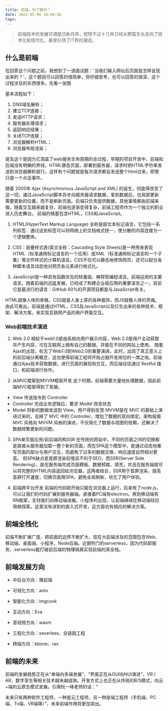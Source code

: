 ```yaml
---
title: 前端，你了解吗？
date: 2021-05-06 18:04:56
tags:
---
```


> 前端技术的发展可谓是日新月异，短短不过十几年已经从野蛮生长走向了技术化和现代化，甚至引领了IT界的潮流。
## 什么是前端
在回答这个问题之前，我想到了一道面试题：'当我们输入网址后页面是怎样呈现出来的？'，这个题目可以回答的很简单，但仔细思考，也可以回答的很深，这个过程涉及的东西很多。先看一张图

基本流程如下：
1. DNS域名解析；
2. 建立TCP连接；
3. 发送HTTP请求；
4. 服务器处理请求；
5. 返回响应结果；
6. 关闭TCP连接；
7. 浏览器解析HTML；
8. 浏览器布局渲染；

提及这个是因为它涵盖了web服务生命周期的全过程，早期的项目开发中，前端和后端没有明确的界线，HTML静态页面，部署到服务器，请求时把HTML字符串发送到浏览器解析就行。这样有个问题就是每次请求都会发送整个html过来，即使只是一个点击事件。

随着 2005年 Ajax (Asynchronous JavaScript and XML) 的诞生，彻底得改变了这一切。通过JavaScript脚本异步向服务器请求数据，拿到数据后，仅局部更新需要更新的位置，而不是刷新页面。后端只负责提供数据，其他事情都由前端来做。随着交互越来越复杂，前端也逐渐变得复杂，前端工程师作为一个独立的职业进入历史舞台。
前端的根基包含HTML，CSS和JavaScript。
1. HTML(HyperText Markup Language) 全称是超文本标记语言。它包括一系列标签．通过这些标签可以将网络上的文档格式统一，使分散的内容连接为一个逻辑整体。

2. CSS：层叠样式表(英文全称：Cascading Style Sheets)是一种用来表现HTML（标准通用标记语言的一个应用）或XML（标准通用标记语言的一个子集）等文件样式的计算机语言。CSS不仅可以静态地修饰网页，还可以配合各种脚本语言动态地对网页各元素进行格式化。

3. JavaScript是一种具有函数优先的轻量级、解释型编程语言。前端运用的主要语言。随着前端的迅猛发展，已经成了构建企业级应用的重要语言之一，目前它是最流行的语言：GitHub 60%的开源项目都是与JavaScript有关。

HTML就像人体的骨骼，CSS就是人身上穿的各种服饰，而JS就像人体的灵魂。
由此可看出，前端是通过HTML，CSS及JavaScript以及衍生出来的各种技术、框架、解决方案，来实现互联网产品的用户界面交互。

### Web前端技术演进
1. Web 2.0
相较于web1.0是由系统向用户展示内容，Web 2.0是用户主动获取并产生内容，可在互联网上拥有自己的数据，并能在不同的网站上使用。
随着Ajax的出现，标志了Web1.0到Web2.0的重要演进。此时，出现了真正意义上的前后端分离概念，这也使得前端工程师开始占据开发岗位的一席之地。前端通过Ajax技术获取数据，进行页面的展现和交互，而后端往往通过 Restful 接口，和前端进行协作。

2. 从MVC框架到MVVM框架开发
这个时期，前端需要大量地处理数据，因此前端MVC框架得到了发展。

- View 传送指令到 Controller
- Controller 完成业务逻辑后，要求 Model 改变状态
- Model 将新的数据发送到 View，用户得到反馈
MVVM是在 MVC 的基础上演进过来的，去掉了 MVC 中的 Controller，增加了数据的双向绑定。架构层面 MVC 风格向 MVVM 风格的演进，不仅简化了数据与视图的依赖，还解决了数据频繁更新的问题。

3. SPA单页面应用/前后端同构SSR
在传统的网站中，不同的页面之间的切换都是直接从服务器加载一整个新的页面，而在SPA这个模型中，是通过动态地重写页面的部分与用户交互，而避免了过多的数据交换，响应速度自然相对更高。
但SPA缺点是首屏渲染较慢且不利于SEO，而SSR(Server Side Rendering)，是在服务端完成页面模板、数据预取、填充，并且在服务端就可以将完整的HTML内容返回给浏览器。这两者结合，SSR用于首屏渲染，提高首屏打开速度，切换页面用SPA，避免全局刷新，优化了用户体验。

4. 前端跨平台开发
前端的代码刚开始只能在浏览器上运行，后来有了node.js，可以让我们的代码扩展到服务器端。紧接着PC端有electron。再到移动端有RN框架，支持我们向移动端进展。小程序的出现，让前端继续在移动端轻应用做探索。这里没有讲到的嵌入式开发，这方面也有相应的解决方案。

## 前端全栈化
前端不断扩展广度，把前面的边界不断扩大，现在大前端涉及的范围包含Web、移动端、桌面端、小程序，Node后端。近期热门的serverless，因为代码即服务，serverless能打破前后端的物理隔离实现前端的真全栈。

## 前端发展方向
- 中后台方向：微前端

- 可视化方向：antv

- 智能化方向：imgcook

- 互动方向：Eva

- 音视频方向：wasm

- 工程化方向：severless、全链路工程

- 跨端方向：kbone、rax


## 前端的未来
前端的发展趋势正在从“单端向多端发展”、“界面正在从GUI向NUI演进”，VR / AR、数字孪生等相关技术越来越成熟。开发方式上也正在从传统的B/S模式，向云+端的云原生模式发展。引用阮一峰老师的话：“

未来只有两种软件工程师，一种是云工程师，另一种是端工程师（手机端、PC端、Tv端、VR端等）”，未来前端作用将更加突出。